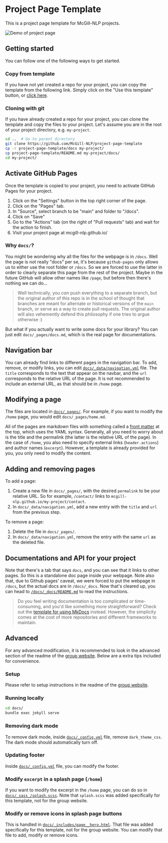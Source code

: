 # Project Page Template

This is a project page template for McGill-NLP projects.

![Demo of project page](images/demo.jpg)

## Getting started

You can follow one of the following ways to get started.

### Copy from template

If you have not yet created a repo for your project, you can copy the template from the following link. Simply click on
the "Use this template" button, or [click here](https://github.com/McGill-NLP/project-page-template/generate).

### Cloning with git

If you have already created a repo for your project, you can clone the template and copy the files to your project.
Let's assume you are in the root of your project directory, e.g. `my-project`.

```bash
cd ..  # Go to parent directory
git clone https://github.com/McGill-NLP/project-page-template
cp -r project-page-template/docs my-project/
cp project-page-template/README.md my-project/docs/
cd my-project/
```

## Activate GitHub Pages

Once the template is copied to your project, you need to activate GitHub Pages for your project.

1. Click on the "Settings" button in the top right corner of the page.
2. Click on the "Pages" tab.
3. In "Source", select branch to be "main" and folder to "/docs".
4. Click on "Save"
5. Go to the "Actions" tab (on the right of "Pull requests" tab) and wait for the action to finish.
6. Visit your project page at mcgill-nlp.github.io/<your-project-name>

### Why `docs/`?

You might be wondering why all the files for the webpage is in `/docs`. Well the page is not really "docs" per se, it's
because `github-pages` only allows us to either use the root folder or `/docs`. So we are forced to use the latter in
order to clearly separate this page from the rest of the project. Maybe in the future GitHub will allow other names
like `/page`, but before then there's nothing we can do...

> Well technically, you *can* push everything to a separate branch, but the original author of this repo is in the
> school of thought that branches are meant for alternate or historical versions of the `main` branch, or serve as a way
> to create pull requests. The original author will also vehemently defend this philosophy if one tries to argue
> otherwise :)

But what if you actually want to write some docs for your library? You can just edit `docs/_pages/docs.md`, which is the
real page for documentations.

## Navigation bar

You can already find links to different pages in the navigation bar. To add, remove, or modify links, you can
edit [`docs/_data/navigation.yml`](docs/_data/navigation.yml) file. The `title` corresponds to the text that appear on
the navbar, and the `url` corresponds to the relative URL of the page. It is not recommended to include an external URL,
as that should be in `/home` page.

## Modifying a page

The files are located in [`docs/_pages/`](docs/_pages/). For example, if you want to modify the `/home` page, you would
edit `docs/_pages/home.md`.

All of the pages are markdown files with something called a [front matter](https://jekyllrb.com/docs/front-matter/) at
the top, which uses the YAML syntax. Generally, all you need to worry about is the title and the permalink (the latter
is the relative URL of the page). In the case of `/home`, you also need to specify external links (`header.actions`) and
author names (`excerpt`). However, a template is already provided for you, you only need to modify the content.

## Adding and removing pages

To add a page:

1. Create a new file in `docs/_pages/`, with the desired `permalink` to be your relative URL. So for
   example, `/contact/` links to `mcgill-nlp.github.io/my-project/contact`.
2. In `docs/_data/navigation.yml`, add a new entry with the `title` and `url` from the previous step.

To remove a page:

1. Delete the file in `docs/_pages/`.
2. In `docs/_data/navigation.yml`, remove the entry with the same `url` as the deleted file.

## Documentations and API for your project

Note that there's a tab that says `docs`, and you can see that it links to other pages. So this is a standalone doc page
inside your webpage. Note also that, due to Github pages' caveat, we were forced to put the webpage in `/docs`, but the
actual docs are in `/docs/_docs`. Now that's cleared up, you can head
to [`/docs/_docs/README.md`](/docs/_docs/README.md) to read the instructions.

> Do you feel writing documentation is too complicated or time-consuming, and you'd like something more straightforward?
> Check out the [template for using MkDocs](https://github.com/McGill-NLP/mkdocs-template) instead. However, the
> simplicity comes at the cost of more repositories and different frameworks to maintain.

## Advanced

For any advanced modification, it is recommended to look in the advanced section of the readme of
the [group website](https://github.com/McGill-NLP/mcgill-nlp.github.io). Below are a extra tips included for
convenience.

### Setup

Please refer to setup instructions in the readme of
the [group website](https://github.com/McGill-NLP/mcgill-nlp.github.io).

### Running locally

```bash
cd docs/
bundle exec jekyll serve
```

### Removing dark mode

To remove dark mode, inside [`docs/_config.yml`](docs/_config.yml) file, remove `dark_theme_css`. The dark mode should
automatically turn off.

### Updating footer

Inside [`docs/_config.yml`](docs/_config.yml) file, you can modify the footer.

### Modify `excerpt` in a splash page (`/home`)

If you want to modify the excerpt in the `/home` page, you can do so
in [`docs/_sass_/splash.scss`](docs/_sass_/splash.scss). Note that `splash.scss` was added specifically for this
template, not for the group website.

### Modify or remove icons in splash page buttons

This is handled in [`docs/_includes/page__hero.html`](docs/_includes/page__hero.html). That file was added specifically
for this template, not for the group website. You can modify that file to add, modify or remove icons.
